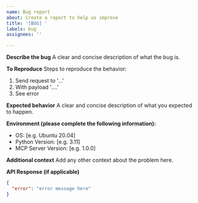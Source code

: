 ```yaml
---
name: Bug report
about: Create a report to help us improve
title: '[BUG] '
labels: bug
assignees: ''

---
```


**Describe the bug**
A clear and concise description of what the bug is.

**To Reproduce**
Steps to reproduce the behavior:
1. Send request to '...'
2. With payload '....'
3. See error

**Expected behavior**
A clear and concise description of what you expected to happen.

**Environment (please complete the following information):**
 - OS: [e.g. Ubuntu 20.04]
 - Python Version: [e.g. 3.11]
 - MCP Server Version: [e.g. 1.0.0]

**Additional context**
Add any other context about the problem here.

**API Response (if applicable)**
```json
{
  "error": "error message here"
}
``` 